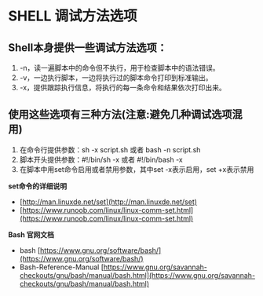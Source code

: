 # SHELL 调试方法选项

## Shell本身提供一些调试方法选项：

1. -n，读一遍脚本中的命令但不执行，用于检查脚本中的语法错误。
2. -v，一边执行脚本，一边将执行过的脚本命令打印到标准输出。
3. -x，提供跟踪执行信息，将执行的每一条命令和结果依次打印出来。

## 使用这些选项有三种方法(注意:避免几种调试选项混用)

1. 在命令行提供参数：sh -x script.sh 或者 bash -n script.sh
2. 脚本开头提供参数：#!/bin/sh -x 或者 #!/bin/bash -x
3. 在脚本中用set命令启用或者禁用参数，其中set -x表示启用，set +x表示禁用

**set命令的详细说明**

- [http://man.linuxde.net/set](http://man.linuxde.net/set)
- [https://www.runoob.com/linux/linux-comm-set.html](https://www.runoob.com/linux/linux-comm-set.html)

**Bash 官网文档**

- bash [https://www.gnu.org/software/bash/](https://www.gnu.org/software/bash/)
- Bash-Reference-Manual [https://www.gnu.org/savannah-checkouts/gnu/bash/manual/bash.html](https://www.gnu.org/savannah-checkouts/gnu/bash/manual/bash.html)